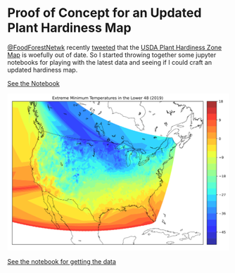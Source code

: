 # Proof of Concept for an Updated Plant Hardiness Map

[@FoodForestNetwk](https://twitter.com/FoodForestNetwk) recently [tweeted](https://twitter.com/FoodForestNetwk/status/1321995133584318464?s=20) that the [USDA Plant Hardiness Zone Map](https://planthardiness.ars.usda.gov/PHZMWeb/) is woefully out of date. So I started throwing together some jupyter notebooks for playing with the latest data and seeing if I could craft an updated hardiness map.

[See the Notebook](hardiness.ipynb)

![](img/emnt_2019.png)

[See the notebook for getting the data](grab_data.ipynb)

